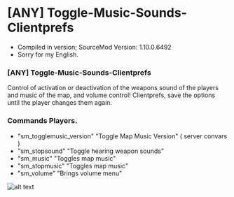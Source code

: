 # [ANY] Toggle-Music-Sounds-Clientprefs

* Compiled in version; SourceMod Version: 1.10.0.6492
* Sorry for my English.

### [ANY] Toggle-Music-Sounds-Clientprefs
Control of activation or deactivation of the weapons sound of the players and music of the map, and volume control!
Clientprefs, save the options until the player changes them again.

### Commands Players.

* "sm_togglemusic_version" "Toggle Map Music Version" ( server convars )
* "sm_stopsound" "Toggle hearing weapon sounds"
* "sm_music" "Toggles map music"
* "sm_stopmusic" "Toggles map music"
* "sm_volume" "Brings volume menu"


![alt text](https://i.ibb.co/X8J6r5s/20201113222103-1.jpg)
